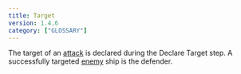 ```yaml
---
title: Target
version: 1.4.6
category: ["GLOSSARY"]
---
```


The target of an [attack](/rules/Attack) is declared during the Declare Target step. A successfully targeted [enemy](/rules/Enemy) ship is the defender.